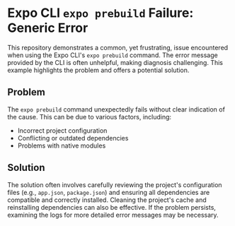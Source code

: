 # Expo CLI `expo prebuild` Failure: Generic Error

This repository demonstrates a common, yet frustrating, issue encountered when using the Expo CLI's `expo prebuild` command.  The error message provided by the CLI is often unhelpful, making diagnosis challenging. This example highlights the problem and offers a potential solution.

## Problem
The `expo prebuild` command unexpectedly fails without clear indication of the cause.  This can be due to various factors, including:

* Incorrect project configuration
* Conflicting or outdated dependencies
* Problems with native modules

## Solution
The solution often involves carefully reviewing the project's configuration files (e.g., `app.json`, `package.json`) and ensuring all dependencies are compatible and correctly installed.  Cleaning the project's cache and reinstalling dependencies can also be effective.  If the problem persists, examining the logs for more detailed error messages may be necessary.